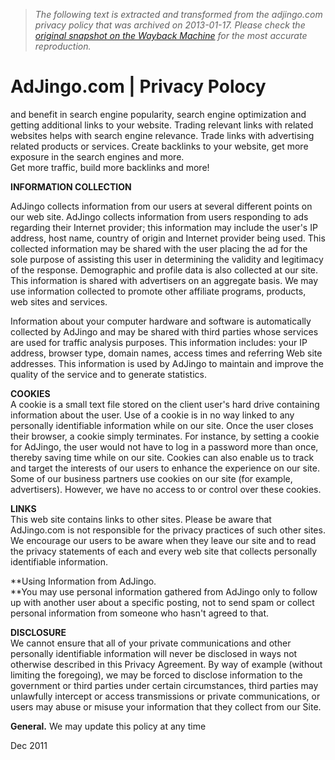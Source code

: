 > *The following text is extracted and transformed from the adjingo.com privacy policy that was archived on 2013-01-17. Please check the [original snapshot on the Wayback Machine](https://web.archive.org/web/20130117061905id_/http%3A//www.adjingo.com/privacy.php) for the most accurate reproduction.*

# AdJingo.com | Privacy Polocy

and benefit in search engine popularity, search engine optimization and getting additional links to your website. Trading relevant links with related websites helps with search engine relevance. Trade links with advertising related products or services. Create backlinks to your website, get more exposure in the search engines and more.  
Get more traffic, build more backlinks and more! 

**INFORMATION COLLECTION**

AdJingo collects information from our users at several different points on our web site. AdJingo collects information from users responding to ads regarding their Internet provider; this information may include the user's IP address, host name, country of origin and Internet provider being used. This collected information may be shared with the user placing the ad for the sole purpose of assisting this user in determining the validity and legitimacy of the response. Demographic and profile data is also collected at our site. This information is shared with advertisers on an aggregate basis. We may use information collected to promote other affiliate programs, products, web sites and services. 

Information about your computer hardware and software is automatically collected by AdJingo and may be shared with third parties whose services are used for traffic analysis purposes. This information includes: your IP address, browser type, domain names, access times and referring Web site addresses. This information is used by AdJingo to maintain and improve the quality of the service and to generate statistics. 

**COOKIES**  
A cookie is a small text file stored on the client user's hard drive containing information about the user. Use of a cookie is in no way linked to any personally identifiable information while on our site. Once the user closes their browser, a cookie simply terminates. For instance, by setting a cookie for AdJingo, the user would not have to log in a password more than once, thereby saving time while on our site. Cookies can also enable us to track and target the interests of our users to enhance the experience on our site. Some of our business partners use cookies on our site (for example, advertisers). However, we have no access to or control over these cookies. 

**LINKS**  
This web site contains links to other sites. Please be aware that AdJingo.com is not responsible for the privacy practices of such other sites. We encourage our users to be aware when they leave our site and to read the privacy statements of each and every web site that collects personally identifiable information. 

**Using Information from AdJingo.  
**You may use personal information gathered from AdJingo only to follow up with another user about a specific posting, not to send spam or collect personal information from someone who hasn't agreed to that. 

**DISCLOSURE**  
We cannot ensure that all of your private communications and other personally identifiable information will never be disclosed in ways not otherwise described in this Privacy Agreement. By way of example (without limiting the foregoing), we may be forced to disclose information to the government or third parties under certain circumstances, third parties may unlawfully intercept or access transmissions or private communications, or users may abuse or misuse your information that they collect from our Site. 

**General.** We may update this policy at any time 

Dec 2011 
